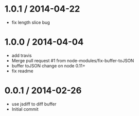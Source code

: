 
1.0.1 / 2014-04-22
==================

  * fix length slice bug

1.0.0 / 2014-04-04
==================

  * add travis
  * Merge pull request #1 from node-modules/fix-buffer-toJSON
  * buffer toJSON change on node 0.11+
  * fix readme

0.0.1 / 2014-02-26
==================

  * use jsdiff to diff buffer
  * Initial commit
